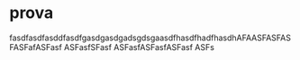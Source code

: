 

# prova
fasdfasdfasddfasdfgasdgasdgadsgdsgaasdfhasdfhadfhasdhAFAASFASFASFASFafASFasf
ASFasfSFasf
ASFasfASFasfASFasf
ASFs


